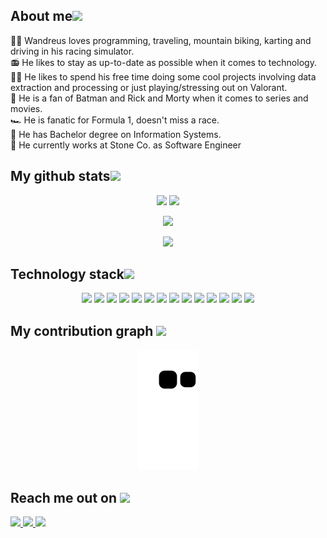 <p align="left">
  <!-- Banner -->
</p>


<h2 align="left">About me<img src="https://github.com/ritik307/ritik307/blob/main/images/laptop.gif" width="50"></h2>
<p align="left">
  👦🏻 Wandreus loves programming, traveling, mountain biking, karting and driving in his racing simulator.<br> 
  📻 He likes to stay as up-to-date as possible when it comes to technology.<br>
  👨‍💻 He likes to spend his free time doing some cool projects involving data extraction and processing or just playing/stressing out on Valorant.<br>
  🦇 He is a fan of Batman and Rick and Morty when it comes to series and movies.<br>
  🏎️ He is fanatic for Formula 1, doesn't miss a race.<br>
  📎 He has Bachelor degree on Information Systems.<br>
  💼 He currently works at Stone Co. as Software Engineer<br>
</p>


<h2 align="left">My github stats<img src="https://media.giphy.com/media/VgCDAzcKvsR6OM0uWg/giphy.gif" width="50"></h2>
<p align = "center">
  <img  src = "https://github-readme-stats.vercel.app/api?username=wandreuscv&show_icons=true&theme=radical&line_height=27">
  <img src = "https://github-readme-stats.vercel.app/api/top-langs/?username=wandreuscv&hide=html,css,java,shaderlab,kotlin,hlsl&theme=radical">
</p>
<p align = "center">
  <img  src="https://github-readme-streak-stats.herokuapp.com/?user=wandreuscv&show_icons=true&locale=en&layout=compact&theme=radical&line_height=0" />
</p> 
<p align = "center">
  <img src="https://activity-graph.herokuapp.com/graph?username=wandreuscv&theme=redical">
</p> 


<h2 align="left">Technology stack<img src="https://github.com/ritik307/ritik307/blob/main/images/laptop.gif" width="50"></h2>
<p align="center">
  <img src="https://img.shields.io/badge/C-00599C?style=flat-square&logo=c&logoColor=white"/>
  <img src="https://img.shields.io/badge/-java-E34A86?style=flat-square&logo=java"/>
  <img src="https://img.shields.io/badge/-C++-00599C?style=flat-square&logo=c"/>
  <img src="https://img.shields.io/badge/-HTML5-E34F26?style=flat-square&logo=html5&logoColor=white"/>
  <img src="https://img.shields.io/badge/-CSS3-1572B6?style=flat-square&logo=css3"/>
  <img src="https://img.shields.io/badge/-Bootstrap-563D7C?style=flat-square&logo=bootstrap"/>
  <img src="https://img.shields.io/badge/-Heroku-430098?style=flat-square&logo=heroku"/>
  <img src="https://img.shields.io/badge/-JavaScript-black?style=flat-square&logo=javascript"/>
  <img src="https://img.shields.io/badge/-Nodejs-black?style=flat-square&logo=Node.js"/>
  <img src="https://img.shields.io/badge/-React-black?style=flat-square&logo=react"/>
  <img src="https://img.shields.io/badge/-MongoDB-black?style=flat-square&logo=mongodb"/>
  <img src="https://img.shields.io/badge/-MySQL-black?style=flat-square&logo=mysql"/>
  <img src="https://img.shields.io/badge/-Git-black?style=flat-square&logo=git"/>
  <img src="https://img.shields.io/badge/-GitHub-black?style=flat-square&logo=github"/>
</p>


<h2 align="left">My contribution graph <img src="https://media.giphy.com/media/xUA7aZeLE2e0P7Znz2/giphy.gif" width="50"></h2>
<p align="center">
  <img src="https://github.com/wandreuscv/wandreuscv/raw/output/github-contribution-grid-snake.svg" alt="snake"></center>
</p>


<h2 align="left">Reach me out on <img src="https://media0.giphy.com/media/jqNPzdTTxQfOgOqpO4/source.gif" width="50"></h2>
<p align="left">
  <a href="mailto: ritikpr307@gmail.com">
    <img src="https://img.shields.io/badge/-ritikpr307-c14438?style=flat-square&logo=Gmail&logoColor=white&link=mailto:ritikpr307@gmail.com"/>
  </a>
  <a href="https://www.linkedin.com/in/ritik-rawal-698a18142/">
    <img src="https://img.shields.io/badge/-ritikrawal-blue?style=flat-square&logo=Linkedin&logoColor=white&link=https://www.linkedin.com/in/ritik-rawal-698a18142/"/>
  </a>
  <a href="https://twitter.com/ritikhere307">
    <img src="https://img.shields.io/badge/-ritikhere307-blue?style=flat-square&logo=twitter&logoColor=white&link=https://twitter.com/ritikhere307"/>
  </a>
</p>
